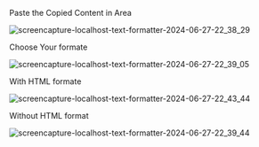 Paste the Copied Content in Area

![screencapture-localhost-text-formatter-2024-06-27-22_38_29](https://github.com/AliNawazSahi/text-formatter/assets/125664781/df226034-cf28-43e2-b653-77dee4fbb5aa)

Choose Your formate

![screencapture-localhost-text-formatter-2024-06-27-22_39_05](https://github.com/AliNawazSahi/text-formatter/assets/125664781/a9b453c9-6c0d-43c7-9463-0d0c1da14072)

With HTML formate

![screencapture-localhost-text-formatter-2024-06-27-22_43_44](https://github.com/AliNawazSahi/text-formatter/assets/125664781/96c17c01-f024-4a71-af3d-ee3f31f76824)

Without HTML format

![screencapture-localhost-text-formatter-2024-06-27-22_39_44](https://github.com/AliNawazSahi/text-formatter/assets/125664781/b61fbf0a-d625-43a1-872c-e4f3c9828265)
